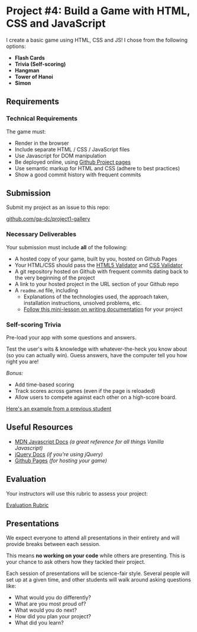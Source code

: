 # Project #4: Build a Game with HTML, CSS and JavaScript

I create a basic game using HTML, CSS and
JS! I chose from the following options:

- **Flash Cards**
- **Trivia (Self-scoring)**
- **Hangman**
- **Tower of Hanoi**
- **Simon**

## Requirements

### Technical Requirements

The game must:

- Render in the browser
- Include separate HTML / CSS / JavaScript files
- Use Javascript for DOM manipulation
- Be deployed online, using [Github Project pages](https://pages.github.com)
- Use semantic markup for HTML and CSS (adhere to best practices)
- Show a good commit history with frequent commits

## Submission

Submit my project as an issue to this repo:

[github.com/ga-dc/project1-gallery](https://github.com/ga-dc/project1-gallery/issues/new)

### Necessary Deliverables

Your submission must include **all** of the following:

- A hosted copy of your game, built by you, hosted on Github Pages
- Your HTML/CSS should pass the [HTML5 Validator](https://html5.validator.nu)
  and [CSS Validator](https://jigsaw.w3.org/css-validator/)
- A git repository hosted on Github with frequent commits dating back to the
  very beginning of the project
- A link to your hosted project in the URL section of your Github repo
- A `readme.md` file, including
  - Explanations of the technologies used, the approach taken, installation
    instructions, unsolved problems, etc.
  - [Follow this mini-lesson on writing documentation](https://git.generalassemb.ly/dc-wdi-fundamentals/markdown-and-documentation)
    for your project

### Self-scoring Trivia

Pre-load your app with some questions and answers.

Test the user's wits & knowledge with whatever-the-heck you know about (so you
can actually win). Guess answers, have the computer tell you how right you are!

_Bonus:_

- Add time-based scoring
- Track scores across games (even if the page is reloaded)
- Allow users to compete against each other on a high-score board.

[Here's an example from a previous student](https://sathyaram.github.io/oscarstriviagame/)

## Useful Resources

- [MDN Javascript Docs](https://developer.mozilla.org/en-US/docs/Web/JavaScript)
  _(a great reference for all things Vanilla Javascript)_
- [jQuery Docs](http://api.jquery.com) _(if you're using jQuery)_
- [Github Pages](https://pages.github.com) _(for hosting your game)_

## Evaluation

Your instructors will use this rubric to assess your project:

[Evaluation Rubric](evaluation.md)

## Presentations

We expect everyone to attend all presentations in their entirety and will
provide breaks between each session.

This means **no working on your code** while others are presenting. This is your
chance to ask others how they tackled their project.

Each session of presentations will be science-fair style. Several people will
set up at a given time, and other students will walk around asking questions
like:

- What would you do differently?
- What are you most proud of?
- What would you do next?
- How did you plan your project?
- What did you learn?

